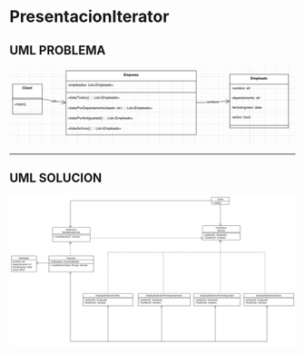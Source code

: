 # PresentacionIterator

## UML PROBLEMA

![Problema](problema/docs/UMLProblema.png)

***

## UML SOLUCION

![Sol](solucion/docs/UML.png)